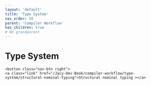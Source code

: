 ```yaml
---
layout: 'default'
title: 'Type System'
nav_order: 50
parent: 'Compiler Workflow'
has_children: true
# No grandparent
---
```


# Type System
<div class="nav-btn-block">
    
    <button class="nav-btn right">
    <a class="link" href="/Jacy-Dev-Book/compiler-workflow/type-system/structural-nominal-typing">Structural nominal typing ></a>
</button>

</div>
